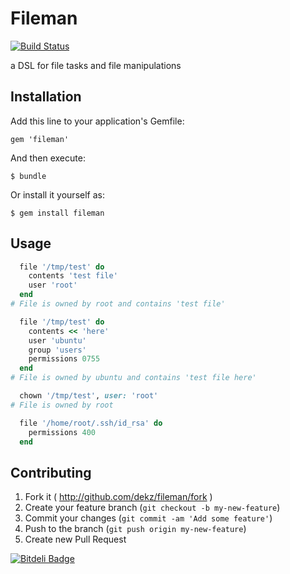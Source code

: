 # Fileman
[![Build Status](https://travis-ci.org/dekz/fileman.png?branch=master)](https://travis-ci.org/dekz/fileman)

a DSL for file tasks and file manipulations

## Installation

Add this line to your application's Gemfile:

    gem 'fileman'

And then execute:

    $ bundle

Or install it yourself as:

    $ gem install fileman

## Usage

```ruby
  file '/tmp/test' do
    contents 'test file'
    user 'root'
  end
# File is owned by root and contains 'test file'

  file '/tmp/test' do
    contents << 'here'
    user 'ubuntu'
    group 'users'
    permissions 0755
  end
# File is owned by ubuntu and contains 'test file here'

  chown '/tmp/test', user: 'root'
# File is owned by root

  file '/home/root/.ssh/id_rsa' do
    permissions 400
  end

```

## Contributing

1. Fork it ( http://github.com/dekz/fileman/fork )
2. Create your feature branch (`git checkout -b my-new-feature`)
3. Commit your changes (`git commit -am 'Add some feature'`)
4. Push to the branch (`git push origin my-new-feature`)
5. Create new Pull Request


[![Bitdeli Badge](https://d2weczhvl823v0.cloudfront.net/dekz/fileman/trend.png)](https://bitdeli.com/free "Bitdeli Badge")

